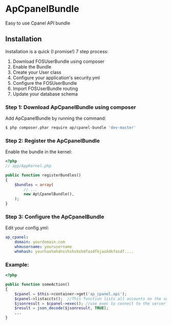 ApCpanelBundle
==============

Easy to use Cpanel API bundle

## Installation

Installation is a quick (I promise!) 7 step process:

1. Download FOSUserBundle using composer
2. Enable the Bundle
3. Create your User class
4. Configure your application's security.yml
5. Configure the FOSUserBundle
6. Import FOSUserBundle routing
7. Update your database schema

### Step 1: Download ApCpanelBundle using composer

Add ApCpanelBundle by running the command:

``` bash
$ php composer.phar require ap/cpanel-bundle 'dev-master'
```


### Step 2: Register the ApCpanelBundle

Enable the bundle in the kernel:

``` php
<?php
// app/AppKernel.php

public function registerBundles()
{
    $bundles = array(
        // ...
        new Ap\CpanelBundle(),
    );
}
```

### Step 3: Configure the ApCpanelBundle

Edit your config.yml:

```yml
ap_cpanel:
    domain: yourdomain.com
    whmusername: yourusername
    whmhash: yourhashahahsshshshshdfasdfkjasñdkfasdf....
```

### Example:

``` php
<?php

public function someAction()
{
	$cpanel = $this->container->get('ap_cpanel.api');
    $cpanel->listaccts();  //This function lists all accounts on the server
    $jsonresult = $cpanel->exec(); //use exec to connect to the server
    $result = json_decode($jsonresult, TRUE);
	...
}
```
